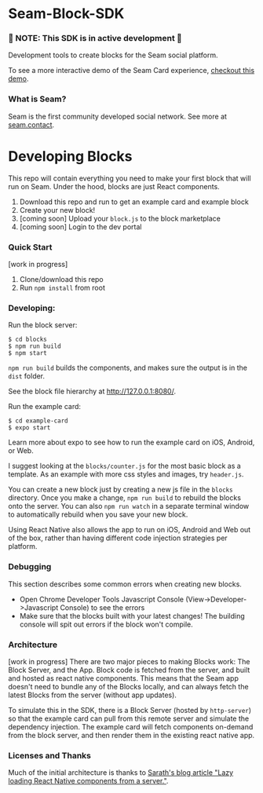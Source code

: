 # Seam-Block-SDK
### 🚧 NOTE: This SDK is in active development 🚧
Development tools to create blocks for the Seam social platform.

To see a more interactive demo of the Seam Card experience, [checkout this demo](https://seam-card-demo-459e.vercel.app/).

### What is Seam?
Seam is the first community developed social network. See more at [seam.contact](https://www.seam.contact/).

# Developing Blocks
This repo will contain everything you need to make your first block that will run on Seam. Under the hood, blocks are just React components.

1. Download this repo and run to get an example card and example block
2. Create your new block!
3. [coming soon] Upload your `block.js` to the block marketplace
4. [coming soon] Login to the dev portal 

### Quick Start
[work in progress]
1. Clone/download this repo
2. Run `npm install` from root

### Developing:
Run the block server:
```
$ cd blocks
$ npm run build
$ npm start
```

`npm run build` builds the components, and makes sure the output is in the `dist` folder.

See the block file hierarchy at http://127.0.0.1:8080/.

Run the example card:
```
$ cd example-card
$ expo start
```
Learn more about expo to see how to run the example card on iOS, Android, or Web.

I suggest looking at the `blocks/counter.js` for the most basic block as a template. As an example with more css styles and images, try `header.js`.

You can create a new block just by creating a new js file in the `blocks` directory. Once you make a change, `npm run build` to rebuild the blocks onto the server. You can also `npm run watch` in a separate terminal window to automatically rebuild when you save your new block.

Using React Native also allows the app to run on iOS, Android and Web out of the box, rather than having different code injection strategies per platform.

### Debugging

This section describes some common errors when creating new blocks.
- Open Chrome Developer Tools Javascript Console (View->Developer->Javascript Console) to see the errors
- Make sure that the blocks built with your latest changes! The building console will spit out errors if the block won't compile.

### Architecture
[work in progress]
There are two major pieces to making Blocks work: The Block Server, and the App. Block code is fetched from the server, and built and hosted as react native components. This means that the Seam app doesn't need to bundle any of the Blocks locally, and can always fetch the latest Blocks from the server (without app updates). 

To simulate this in the SDK, there is a Block Server (hosted by `http-server`) so that the example card can pull from this remote server and simulate the dependency injection. The example card will fetch components on-demand from the block server, and then render them in the existing react native app.

### Licenses and Thanks
Much of the initial architecture is thanks to [Sarath's blog article "Lazy loading React Native components from a server."](https://sarathkcm.dev/blog/lazy-loading-react-native-components-from-a-server).